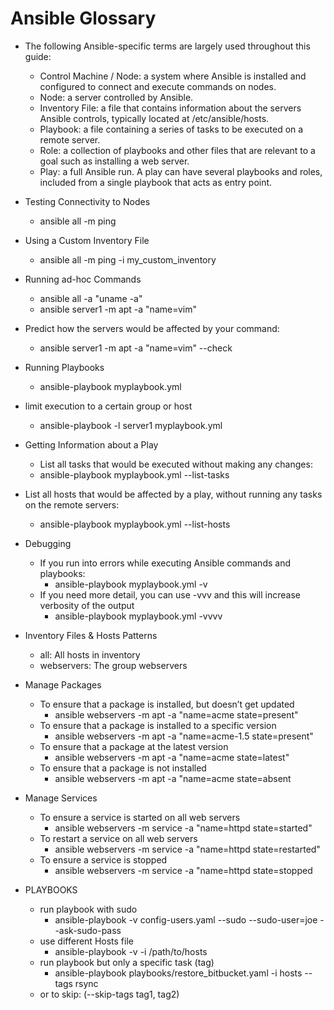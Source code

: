 # Ansible Glossary

- The following Ansible-specific terms are largely used throughout this guide:

  - Control Machine / Node: a system where Ansible is installed and configured to connect and execute commands on nodes.
  - Node: a server controlled by Ansible.
  - Inventory File: a file that contains information about the servers Ansible controls, typically located at /etc/ansible/hosts.
  - Playbook: a file containing a series of tasks to be executed on a remote server.
  - Role: a collection of playbooks and other files that are relevant to a goal such as installing a web server.
  - Play: a full Ansible run. A play can have several playbooks and roles, included from a single playbook that acts as entry point.
- Testing Connectivity to Nodes
  - ansible all -m ping
- Using a Custom Inventory File
  - ansible all -m ping -i my_custom_inventory
- Running ad-hoc Commands
  - ansible all -a "uname -a"
  - ansible server1 -m apt -a "name=vim"
- Predict how the servers would be affected by your command:
    - ansible server1 -m apt -a "name=vim" --check
- Running Playbooks
  - ansible-playbook myplaybook.yml
- limit execution to a certain group or host
  - ansible-playbook -l server1 myplaybook.yml
- Getting Information about a Play
  - List all tasks that would be executed without making any changes:
  - ansible-playbook myplaybook.yml --list-tasks
- List all hosts that would be affected by a play, without running any tasks on the remote servers:
  - ansible-playbook myplaybook.yml --list-hosts
- Debugging
  - If you run into errors while executing Ansible commands and playbooks:
    - ansible-playbook myplaybook.yml -v
  - If you need more detail, you can use -vvv and this will increase verbosity of the output
    - ansible-playbook myplaybook.yml -vvvv
- Inventory Files & Hosts Patterns
  - all: All hosts in inventory
  - webservers: The group webservers
- Manage Packages
  - To ensure that a package is installed, but doesn’t get updated
    - ansible webservers -m apt -a "name=acme state=present"
  - To ensure that a package is installed to a specific version
    - ansible webservers -m apt -a "name=acme-1.5 state=present"
  - To ensure that a package at the latest version
    - ansible webservers -m apt -a "name=acme state=latest"
  - To ensure that a package is not installed
    - ansible webservers -m apt -a "name=acme state=absent
- Manage Services
  - To ensure a service is started on all web servers
    - ansible webservers -m service -a "name=httpd state=started"
  - To restart a service on all web servers
    - ansible webservers -m service -a "name=httpd state=restarted"
  - To ensure a service is stopped
    - ansible webservers -m service -a "name=httpd state=stopped
- PLAYBOOKS
  - run playbook with sudo
    - ansible-playbook -v config-users.yaml --sudo --sudo-user=joe --ask-sudo-pass
  - use different Hosts file
    - ansible-playbook -v -i /path/to/hosts
  - run playbook but only a specific task (tag)
    - ansible-playbook playbooks/restore_bitbucket.yaml -i hosts --tags rsync 
  - or to skip: (--skip-tags tag1, tag2)
